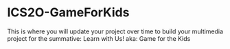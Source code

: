 # ICS2O-GameForKids
This is where you will update your project over time to build your multimedia project for the summative: Learn with Us! aka: Game for the Kids
